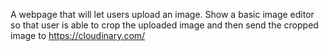 A webpage that will let users upload an image. Show a basic image editor so that user is able to crop the uploaded image and then send the cropped image to https://cloudinary.com/
